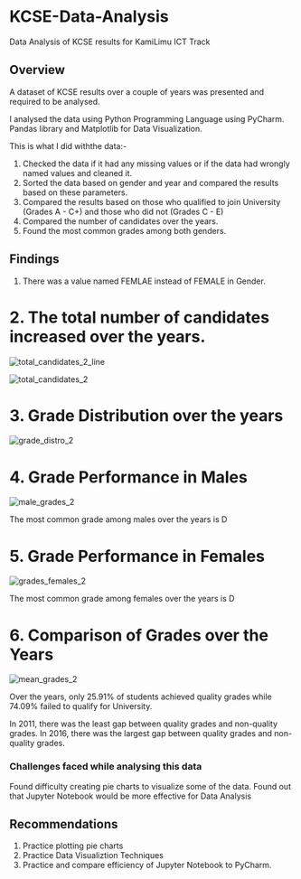 # KCSE-Data-Analysis
Data Analysis of KCSE results for KamiLimu ICT Track

## Overview
A dataset of KCSE results over a couple of years was presented and required to be analysed.

I analysed the data using Python Programming Language using PyCharm.
Pandas library and Matplotlib for Data Visualization.

This is what I did withthe data:-

1. Checked the data if it had any missing values or if the data had wrongly named values and cleaned it.
2. Sorted the data based on gender and year and compared the results based on these parameters.
3. Compared the results based on those who qualified to join University (Grades A - C+) and those who did not (Grades C - E)
4. Compared the number of candidates over the years.
5. Found the most common grades among both genders.



## Findings

1. There was a value named FEMLAE instead of FEMALE in Gender.

# 2. The total number of candidates increased over the years.

![total_candidates_2_line](https://user-images.githubusercontent.com/59757805/155420299-3b461ba7-4ac5-4213-8ab8-4fd3b62482c5.png)


![total_candidates_2](https://user-images.githubusercontent.com/59757805/155420270-5b603420-9d26-4abd-bb2c-1d5cb60dce77.png)


# 3. Grade Distribution over the years

![grade_distro_2](https://user-images.githubusercontent.com/59757805/155420540-f514de6e-26c8-44cc-bbab-87b70493e49e.png)



# 4. Grade Performance in Males

![male_grades_2](https://user-images.githubusercontent.com/59757805/155420358-3fa604fe-1d64-470b-99da-f53fe30b7c5d.png)


The most common grade among males over the years is D

# 5. Grade Performance in Females

![grades_females_2](https://user-images.githubusercontent.com/59757805/155420398-a391566b-9293-4154-bcb1-cc86a6a0789f.png)


The most common grade among females over the years is D


# 6. Comparison of Grades over the Years

![mean_grades_2](https://user-images.githubusercontent.com/59757805/155420442-c523601d-94b9-4dd3-8f2c-bcaf452fc8fd.png)


Over the years, only 25.91% of students achieved quality grades while 74.09% failed to qualify for University.

In 2011, there was the least gap between quality grades and non-quality grades.
In 2016, there was the largest gap between quality grades and non-quality grades.


### Challenges faced while analysing this data

Found difficulty creating pie charts to visualize some of the data.
Found out that Jupyter Notebook would be more effective for Data Analysis

## Recommendations
1. Practice plotting pie charts
2. Practice Data Visualiztion Techniques
3. Practice and compare efficiency of Jupyter Notebook to PyCharm.






